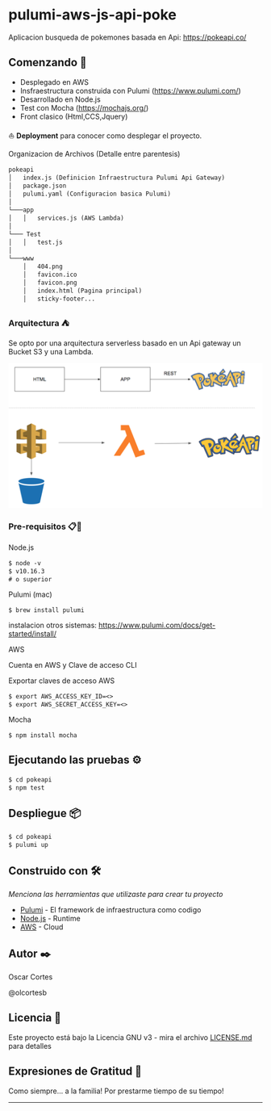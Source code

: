 # pulumi-aws-js-api-poke

Aplicacion busqueda de pokemones basada en Api: https://pokeapi.co/ 
## Comenzando 🚀

- Desplegado en AWS
- Insfraestructura construida con Pulumi (https://www.pulumi.com/)
- Desarrollado en Node.js
- Test con Mocha (https://mochajs.org/)
- Front clasico (Html,CCS,Jquery)

⛵ **Deployment** para conocer como desplegar el proyecto.

Organizacion de Archivos (Detalle entre parentesis)

```
pokeapi
│   index.js (Definicion Infraestructura Pulumi Api Gateway)
│   package.json
│   pulumi.yaml (Configuracion basica Pulumi)
│
└───app
│   │   services.js (AWS Lambda)
│   
└─── Test
│   │   test.js
│
└───www
    │   404.png
    │   favicon.ico
    │   favicon.png
    │   index.html (Pagina principal)
    │   sticky-footer...
```
### Arquitectura ⛺ 

Se opto por una arquitectura serverless basado en un Api gateway un Bucket S3 y una Lambda.

![image info](arquitectura.png)


### Pre-requisitos 📋🔧

Node.js
```
$ node -v
$ v10.16.3 
# o superior
```
Pulumi (mac)
```
$ brew install pulumi
```
instalacion otros sistemas: https://www.pulumi.com/docs/get-started/install/

AWS

Cuenta en AWS y Clave de acceso CLI

Exportar claves de acceso AWS

```
$ export AWS_ACCESS_KEY_ID=<>
$ export AWS_SECRET_ACCESS_KEY=<>
```

Mocha

```
$ npm install mocha

```

## Ejecutando las pruebas ⚙️
```
$ cd pokeapi
$ npm test
```


## Despliegue 📦

```
$ cd pokeapi
$ pulumi up
```
## Construido con 🛠️

_Menciona las herramientas que utilizaste para crear tu proyecto_

* [Pulumi](http://www.dropwizard.io/1.0.2/docs/) - El framework de infraestructura como codigo
* [Node.js](https://maven.apache.org/) - Runtime
* [AWS](https://rometools.github.io/rome/) - Cloud

## Autor ✒️

Oscar Cortes 

@olcortesb

## Licencia 📄

Este proyecto está bajo la Licencia GNU v3 - mira el archivo [LICENSE.md](LICENSE.md) para detalles

## Expresiones de Gratitud 🎁

Como siempre... a la familia!
Por prestarme tiempo de su tiempo!

---